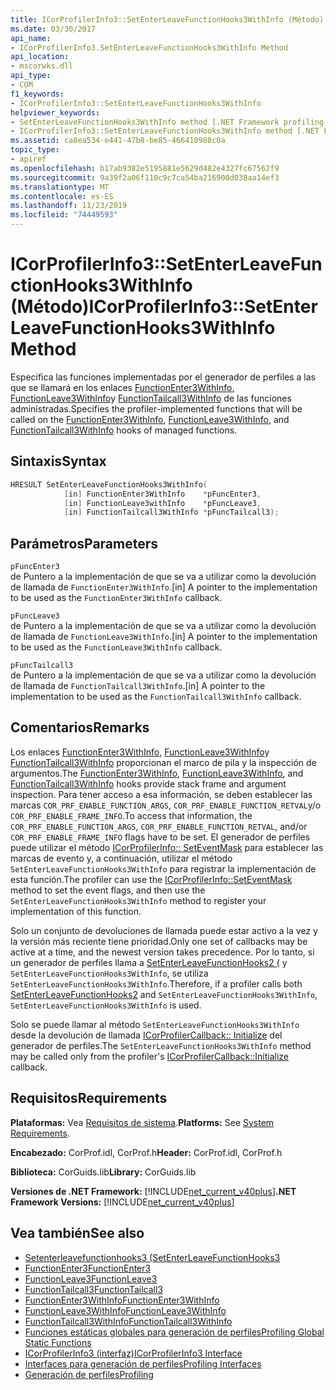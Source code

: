 ```yaml
---
title: ICorProfilerInfo3::SetEnterLeaveFunctionHooks3WithInfo (Método)
ms.date: 03/30/2017
api_name:
- ICorProfilerInfo3.SetEnterLeaveFunctionHooks3WithInfo Method
api_location:
- mscorwks.dll
api_type:
- COM
f1_keywords:
- ICorProfilerInfo3::SetEnterLeaveFunctionHooks3WithInfo
helpviewer_keywords:
- SetEnterLeaveFunctionHooks3WithInfo method [.NET Framework profiling]
- ICorProfilerInfo3::SetEnterLeaveFunctionHooks3WithInfo method [.NET Framework profiling]
ms.assetid: ca8ea534-e441-47b8-be85-466410988c0a
topic_type:
- apiref
ms.openlocfilehash: b17ab9382e5195881e5629d482e4327fc67562f9
ms.sourcegitcommit: 9a39f2a06f110c9c7ca54ba216900d038aa14ef3
ms.translationtype: MT
ms.contentlocale: es-ES
ms.lasthandoff: 11/23/2019
ms.locfileid: "74449593"
---
```

# <a name="icorprofilerinfo3setenterleavefunctionhooks3withinfo-method"></a><span data-ttu-id="dc1a1-102">ICorProfilerInfo3::SetEnterLeaveFunctionHooks3WithInfo (Método)</span><span class="sxs-lookup"><span data-stu-id="dc1a1-102">ICorProfilerInfo3::SetEnterLeaveFunctionHooks3WithInfo Method</span></span>
<span data-ttu-id="dc1a1-103">Especifica las funciones implementadas por el generador de perfiles a las que se llamará en los enlaces [FunctionEnter3WithInfo](../../../../docs/framework/unmanaged-api/profiling/functionenter3withinfo-function.md), [FunctionLeave3WithInfo](../../../../docs/framework/unmanaged-api/profiling/functionleave3withinfo-function.md)y [FunctionTailcall3WithInfo](../../../../docs/framework/unmanaged-api/profiling/functiontailcall3withinfo-function.md) de las funciones administradas.</span><span class="sxs-lookup"><span data-stu-id="dc1a1-103">Specifies the profiler-implemented functions that will be called on the [FunctionEnter3WithInfo](../../../../docs/framework/unmanaged-api/profiling/functionenter3withinfo-function.md), [FunctionLeave3WithInfo](../../../../docs/framework/unmanaged-api/profiling/functionleave3withinfo-function.md), and [FunctionTailcall3WithInfo](../../../../docs/framework/unmanaged-api/profiling/functiontailcall3withinfo-function.md) hooks of managed functions.</span></span>  
  
## <a name="syntax"></a><span data-ttu-id="dc1a1-104">Sintaxis</span><span class="sxs-lookup"><span data-stu-id="dc1a1-104">Syntax</span></span>  
  
```cpp  
HRESULT SetEnterLeaveFunctionHooks3WithInfo(  
            [in] FunctionEnter3WithInfo    *pFuncEnter3,  
            [in] FunctionLeave3withInfo    *pFuncLeave3,  
            [in] FunctionTailcall3WithInfo *pFuncTailcall3);  
```  
  
## <a name="parameters"></a><span data-ttu-id="dc1a1-105">Parámetros</span><span class="sxs-lookup"><span data-stu-id="dc1a1-105">Parameters</span></span>  
 `pFuncEnter3`  
 <span data-ttu-id="dc1a1-106">de Puntero a la implementación de que se va a utilizar como la devolución de llamada de `FunctionEnter3WithInfo`.</span><span class="sxs-lookup"><span data-stu-id="dc1a1-106">[in] A pointer to the implementation to be used as the `FunctionEnter3WithInfo` callback.</span></span>  
  
 `pFuncLeave3`  
 <span data-ttu-id="dc1a1-107">de Puntero a la implementación de que se va a utilizar como la devolución de llamada de `FunctionLeave3WithInfo`.</span><span class="sxs-lookup"><span data-stu-id="dc1a1-107">[in] A pointer to the implementation to be used as the `FunctionLeave3WithInfo` callback.</span></span>  
  
 `pFuncTailcall3`  
 <span data-ttu-id="dc1a1-108">de Puntero a la implementación de que se va a utilizar como la devolución de llamada de `FunctionTailcall3WithInfo`.</span><span class="sxs-lookup"><span data-stu-id="dc1a1-108">[in] A pointer to the implementation to be used as the `FunctionTailcall3WithInfo` callback.</span></span>  
  
## <a name="remarks"></a><span data-ttu-id="dc1a1-109">Comentarios</span><span class="sxs-lookup"><span data-stu-id="dc1a1-109">Remarks</span></span>  
 <span data-ttu-id="dc1a1-110">Los enlaces [FunctionEnter3WithInfo](../../../../docs/framework/unmanaged-api/profiling/functionenter3withinfo-function.md), [FunctionLeave3WithInfo](../../../../docs/framework/unmanaged-api/profiling/functionleave3withinfo-function.md)y [FunctionTailcall3WithInfo](../../../../docs/framework/unmanaged-api/profiling/functiontailcall3withinfo-function.md) proporcionan el marco de pila y la inspección de argumentos.</span><span class="sxs-lookup"><span data-stu-id="dc1a1-110">The [FunctionEnter3WithInfo](../../../../docs/framework/unmanaged-api/profiling/functionenter3withinfo-function.md), [FunctionLeave3WithInfo](../../../../docs/framework/unmanaged-api/profiling/functionleave3withinfo-function.md), and [FunctionTailcall3WithInfo](../../../../docs/framework/unmanaged-api/profiling/functiontailcall3withinfo-function.md) hooks provide stack frame and argument inspection.</span></span> <span data-ttu-id="dc1a1-111">Para tener acceso a esa información, se deben establecer las marcas `COR_PRF_ENABLE_FUNCTION_ARGS`, `COR_PRF_ENABLE_FUNCTION_RETVAL`y/o `COR_PRF_ENABLE_FRAME_INFO`.</span><span class="sxs-lookup"><span data-stu-id="dc1a1-111">To access that information, the `COR_PRF_ENABLE_FUNCTION_ARGS`, `COR_PRF_ENABLE_FUNCTION_RETVAL`, and/or `COR_PRF_ENABLE_FRAME_INFO` flags have to be set.</span></span> <span data-ttu-id="dc1a1-112">El generador de perfiles puede utilizar el método [ICorProfilerInfo:: SetEventMask](../../../../docs/framework/unmanaged-api/profiling/icorprofilerinfo-seteventmask-method.md) para establecer las marcas de evento y, a continuación, utilizar el método `SetEnterLeaveFunctionHooks3WithInfo` para registrar la implementación de esta función.</span><span class="sxs-lookup"><span data-stu-id="dc1a1-112">The profiler can use the [ICorProfilerInfo::SetEventMask](../../../../docs/framework/unmanaged-api/profiling/icorprofilerinfo-seteventmask-method.md) method to set the event flags, and then use the `SetEnterLeaveFunctionHooks3WithInfo` method to register your implementation of this function.</span></span>  
  
 <span data-ttu-id="dc1a1-113">Solo un conjunto de devoluciones de llamada puede estar activo a la vez y la versión más reciente tiene prioridad.</span><span class="sxs-lookup"><span data-stu-id="dc1a1-113">Only one set of callbacks may be active at a time, and the newest version takes precedence.</span></span> <span data-ttu-id="dc1a1-114">Por lo tanto, si un generador de perfiles llama a [SetEnterLeaveFunctionHooks2 (](../../../../docs/framework/unmanaged-api/profiling/icorprofilerinfo2-setenterleavefunctionhooks2-method.md) y `SetEnterLeaveFunctionHooks3WithInfo`, se utiliza `SetEnterLeaveFunctionHooks3WithInfo`.</span><span class="sxs-lookup"><span data-stu-id="dc1a1-114">Therefore, if a profiler calls both [SetEnterLeaveFunctionHooks2](../../../../docs/framework/unmanaged-api/profiling/icorprofilerinfo2-setenterleavefunctionhooks2-method.md) and `SetEnterLeaveFunctionHooks3WithInfo`, `SetEnterLeaveFunctionHooks3WithInfo` is used.</span></span>  
  
 <span data-ttu-id="dc1a1-115">Solo se puede llamar al método `SetEnterLeaveFunctionHooks3WithInfo` desde la devolución de llamada [ICorProfilerCallback:: Initialize](../../../../docs/framework/unmanaged-api/profiling/icorprofilercallback-initialize-method.md) del generador de perfiles.</span><span class="sxs-lookup"><span data-stu-id="dc1a1-115">The `SetEnterLeaveFunctionHooks3WithInfo` method may be called only from the profiler's [ICorProfilerCallback::Initialize](../../../../docs/framework/unmanaged-api/profiling/icorprofilercallback-initialize-method.md) callback.</span></span>  
  
## <a name="requirements"></a><span data-ttu-id="dc1a1-116">Requisitos</span><span class="sxs-lookup"><span data-stu-id="dc1a1-116">Requirements</span></span>  
 <span data-ttu-id="dc1a1-117">**Plataformas:** Vea [Requisitos de sistema](../../../../docs/framework/get-started/system-requirements.md).</span><span class="sxs-lookup"><span data-stu-id="dc1a1-117">**Platforms:** See [System Requirements](../../../../docs/framework/get-started/system-requirements.md).</span></span>  
  
 <span data-ttu-id="dc1a1-118">**Encabezado:** CorProf.idl, CorProf.h</span><span class="sxs-lookup"><span data-stu-id="dc1a1-118">**Header:** CorProf.idl, CorProf.h</span></span>  
  
 <span data-ttu-id="dc1a1-119">**Biblioteca:** CorGuids.lib</span><span class="sxs-lookup"><span data-stu-id="dc1a1-119">**Library:** CorGuids.lib</span></span>  
  
 <span data-ttu-id="dc1a1-120">**Versiones de .NET Framework:** [!INCLUDE[net_current_v40plus](../../../../includes/net-current-v40plus-md.md)]</span><span class="sxs-lookup"><span data-stu-id="dc1a1-120">**.NET Framework Versions:** [!INCLUDE[net_current_v40plus](../../../../includes/net-current-v40plus-md.md)]</span></span>  
  
## <a name="see-also"></a><span data-ttu-id="dc1a1-121">Vea también</span><span class="sxs-lookup"><span data-stu-id="dc1a1-121">See also</span></span>

- [<span data-ttu-id="dc1a1-122">Setenterleavefunctionhooks3 (</span><span class="sxs-lookup"><span data-stu-id="dc1a1-122">SetEnterLeaveFunctionHooks3</span></span>](../../../../docs/framework/unmanaged-api/profiling/icorprofilerinfo3-setenterleavefunctionhooks3-method.md)
- [<span data-ttu-id="dc1a1-123">FunctionEnter3</span><span class="sxs-lookup"><span data-stu-id="dc1a1-123">FunctionEnter3</span></span>](../../../../docs/framework/unmanaged-api/profiling/functionenter3-function.md)
- [<span data-ttu-id="dc1a1-124">FunctionLeave3</span><span class="sxs-lookup"><span data-stu-id="dc1a1-124">FunctionLeave3</span></span>](../../../../docs/framework/unmanaged-api/profiling/functionleave3-function.md)
- [<span data-ttu-id="dc1a1-125">FunctionTailcall3</span><span class="sxs-lookup"><span data-stu-id="dc1a1-125">FunctionTailcall3</span></span>](../../../../docs/framework/unmanaged-api/profiling/functiontailcall3-function.md)
- [<span data-ttu-id="dc1a1-126">FunctionEnter3WithInfo</span><span class="sxs-lookup"><span data-stu-id="dc1a1-126">FunctionEnter3WithInfo</span></span>](../../../../docs/framework/unmanaged-api/profiling/functionenter3withinfo-function.md)
- [<span data-ttu-id="dc1a1-127">FunctionLeave3WithInfo</span><span class="sxs-lookup"><span data-stu-id="dc1a1-127">FunctionLeave3WithInfo</span></span>](../../../../docs/framework/unmanaged-api/profiling/functionleave3withinfo-function.md)
- [<span data-ttu-id="dc1a1-128">FunctionTailcall3WithInfo</span><span class="sxs-lookup"><span data-stu-id="dc1a1-128">FunctionTailcall3WithInfo</span></span>](../../../../docs/framework/unmanaged-api/profiling/functiontailcall3withinfo-function.md)
- [<span data-ttu-id="dc1a1-129">Funciones estáticas globales para generación de perfiles</span><span class="sxs-lookup"><span data-stu-id="dc1a1-129">Profiling Global Static Functions</span></span>](../../../../docs/framework/unmanaged-api/profiling/profiling-global-static-functions.md)
- [<span data-ttu-id="dc1a1-130">ICorProfilerInfo3 (interfaz)</span><span class="sxs-lookup"><span data-stu-id="dc1a1-130">ICorProfilerInfo3 Interface</span></span>](../../../../docs/framework/unmanaged-api/profiling/icorprofilerinfo3-interface.md)
- [<span data-ttu-id="dc1a1-131">Interfaces para generación de perfiles</span><span class="sxs-lookup"><span data-stu-id="dc1a1-131">Profiling Interfaces</span></span>](../../../../docs/framework/unmanaged-api/profiling/profiling-interfaces.md)
- [<span data-ttu-id="dc1a1-132">Generación de perfiles</span><span class="sxs-lookup"><span data-stu-id="dc1a1-132">Profiling</span></span>](../../../../docs/framework/unmanaged-api/profiling/index.md)

